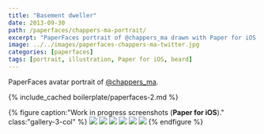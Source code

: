 ```yaml
---
title: "Basement dweller"
date: 2013-09-30
path: /paperfaces/chappers-ma-portrait/
excerpt: "PaperFaces portrait of @chappers_ma drawn with Paper for iOS on an iPad."
image: ../../images/paperfaces-chappers-ma-twitter.jpg
categories: [paperfaces]
tags: [portrait, illustration, Paper for iOS, beard]
---
```


PaperFaces avatar portrait of <a href="https://twitter.com/chappers_ma">@chappers_ma</a>.

{% include_cached boilerplate/paperfaces-2.md %}

{% figure caption:"Work in progress screenshots (**Paper for iOS**)." class:"gallery-3-col" %}
[![](../../images/paperfaces-chappers-ma-process-1-600.jpg)](../../images/paperfaces-chappers-ma-process-1-lg.jpg)
[![](../../images/paperfaces-chappers-ma-process-2-600.jpg)](../../images/paperfaces-chappers-ma-process-2-lg.jpg)
[![](../../images/paperfaces-chappers-ma-process-3-600.jpg)](../../images/paperfaces-chappers-ma-process-3-lg.jpg)
[![](../../images/paperfaces-chappers-ma-process-4-600.jpg)](../../images/paperfaces-chappers-ma-process-4-lg.jpg)
[![](../../images/paperfaces-chappers-ma-process-5-600.jpg)](../../images/paperfaces-chappers-ma-process-5-lg.jpg)
[![](../../images/paperfaces-chappers-ma-process-6-600.jpg)](../../images/paperfaces-chappers-ma-process-6-lg.jpg)
{% endfigure %}
